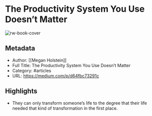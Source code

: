 # The Productivity System You Use Doesn’t Matter

![rw-book-cover](https://readwise-assets.s3.amazonaws.com/static/images/article0.00998d930354.png)

## Metadata
- Author: [[Megan Holstein]]
- Full Title: The Productivity System You Use Doesn’t Matter
- Category: #articles
- URL: https://medium.com/p/d64fbc73291c

## Highlights
- They can only transform someone’s life to the degree that their life needed that kind of transformation in the first place.

